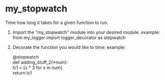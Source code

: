 # my_stopwatch
Time how long it takes for a given function to run.

1. Import the "my_stopwatch" module into your desired module.
    example:   
          from my_logger import logger_decorator as stopwatch 
2. Decorate the function you would like to time:
    example:  
      
      @stopwatch  
      def adding_stuff_2(*num):  
          lc1 = [x * 3 for x in num]  
          return lc1
